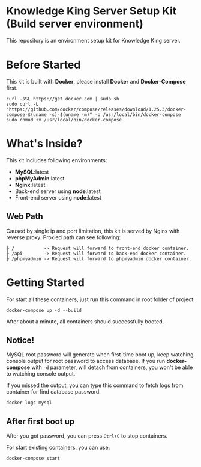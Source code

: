 # Knowledge King Server Setup Kit (Build server environment)
This repository is an environment setup kit for Knowledge King server.  

# Before Started
This kit is built with **Docker**, please install **Docker** and **Docker-Compose** first.
```shell
curl -sSL https://get.docker.com | sudo sh
sudo curl -L "https://github.com/docker/compose/releases/download/1.25.3/docker-compose-$(uname -s)-$(uname -m)" -o /usr/local/bin/docker-compose
sudo chmod +x /usr/local/bin/docker-compose
```

# What's Inside?
This kit includes following environments:
- **MySQL**:latest
- **phpMyAdmin**:latest
- **Nginx**:latest
- Back-end server using **node**:latest
- Front-end server using **node**:latest

## Web Path
Caused by single ip and port limitation, this kit is served by Nginx with reverse proxy.
Proxied path can see following:
```
├ /           -> Request will forward to front-end docker container.
├ /api        -> Request will forward to back-end docker container.
├ /phpmyadmin -> Request will forward to phpmyadmin docker container.
```

# Getting Started
For start all these containers, just run this command in root folder of project:
```shell
docker-compose up -d --build
```
After about a minute, all containers should successfully booted.

## Notice!
MySQL root password will generate when first-time boot up, keep watching console output for root password to access database.
If you run **docker-compose** with `-d` parameter, will detach from containers, you won't be able to watching console output.

If you missed the output, you can type this command to fetch logs from container for find database password.
```shell
docker logs mysql
```

## After first boot up
After you got password, you can press `Ctrl+C` to stop containers.

For start existing containers, you can use:
```shell
docker-compose start
```
